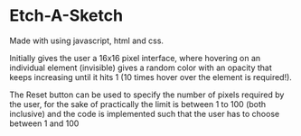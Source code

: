 # Etch-A-Sketch

Made with using javascript, html and css.

Initially gives the user a 16x16 pixel interface, where hovering on an individual element (invisible) gives a random color with an opacity that keeps increasing until it hits 1 (10 times hover over the element is required!).

The Reset button can be used to specify the number of pixels required by the user, for the sake of practically the limit is between 1 to 100 (both inclusive) and the code is implemented such that the user has to choose between 1 and 100